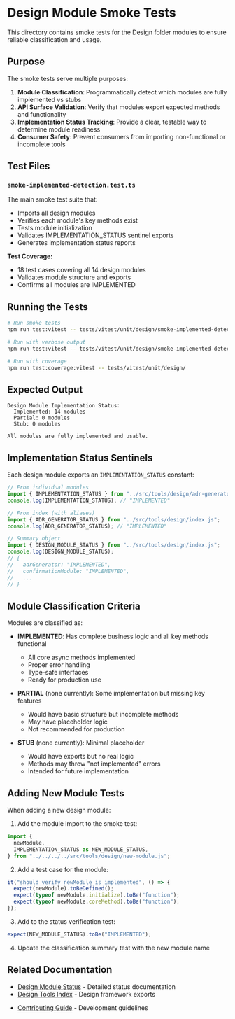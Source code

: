 # Design Module Smoke Tests

This directory contains smoke tests for the Design folder modules to ensure reliable classification and usage.

## Purpose

The smoke tests serve multiple purposes:

1. **Module Classification**: Programmatically detect which modules are fully implemented vs stubs
2. **API Surface Validation**: Verify that modules export expected methods and functionality
3. **Implementation Status Tracking**: Provide a clear, testable way to determine module readiness
4. **Consumer Safety**: Prevent consumers from importing non-functional or incomplete tools

## Test Files

### `smoke-implemented-detection.test.ts`

The main smoke test suite that:

- Imports all design modules
- Verifies each module's key methods exist
- Tests module initialization
- Validates IMPLEMENTATION_STATUS sentinel exports
- Generates implementation status reports

**Test Coverage:**

- 18 test cases covering all 14 design modules
- Validates module structure and exports
- Confirms all modules are IMPLEMENTED

## Running the Tests

```bash
# Run smoke tests
npm run test:vitest -- tests/vitest/unit/design/smoke-implemented-detection.test.ts

# Run with verbose output
npm run test:vitest -- tests/vitest/unit/design/smoke-implemented-detection.test.ts --reporter=verbose

# Run with coverage
npm run test:coverage:vitest -- tests/vitest/unit/design/
```

## Expected Output

```
Design Module Implementation Status:
  Implemented: 14 modules
  Partial: 0 modules
  Stub: 0 modules

All modules are fully implemented and usable.
```

## Implementation Status Sentinels

Each design module exports an `IMPLEMENTATION_STATUS` constant:

```typescript
// From individual modules
import { IMPLEMENTATION_STATUS } from "../src/tools/design/adr-generator.js";
console.log(IMPLEMENTATION_STATUS); // "IMPLEMENTED"

// From index (with aliases)
import { ADR_GENERATOR_STATUS } from "../src/tools/design/index.js";
console.log(ADR_GENERATOR_STATUS); // "IMPLEMENTED"

// Summary object
import { DESIGN_MODULE_STATUS } from "../src/tools/design/index.js";
console.log(DESIGN_MODULE_STATUS);
// {
//   adrGenerator: "IMPLEMENTED",
//   confirmationModule: "IMPLEMENTED",
//   ...
// }
```

## Module Classification Criteria

Modules are classified as:

- **IMPLEMENTED**: Has complete business logic and all key methods functional

  - All core async methods implemented
  - Proper error handling
  - Type-safe interfaces
  - Ready for production use

- **PARTIAL** (none currently): Some implementation but missing key features

  - Would have basic structure but incomplete methods
  - May have placeholder logic
  - Not recommended for production

- **STUB** (none currently): Minimal placeholder
  - Would have exports but no real logic
  - Methods may throw "not implemented" errors
  - Intended for future implementation

## Adding New Module Tests

When adding a new design module:

1. Add the module import to the smoke test:

```typescript
import {
  newModule,
  IMPLEMENTATION_STATUS as NEW_MODULE_STATUS,
} from "../../../../src/tools/design/new-module.js";
```

2. Add a test case for the module:

```typescript
it("should verify newModule is implemented", () => {
  expect(newModule).toBeDefined();
  expect(typeof newModule.initialize).toBe("function");
  expect(typeof newModule.coreMethod).toBe("function");
});
```

3. Add to the status verification test:

```typescript
expect(NEW_MODULE_STATUS).toBe("IMPLEMENTED");
```

4. Update the classification summary test with the new module name

## Related Documentation

- [Design Module Status](../../../../docs/design-module-status.md) - Detailed status documentation
- [Design Tools Index](../../../../src/tools/design/index.ts) - Design framework exports
<!-- [Design Tools](../../../../src/tools/design/README.md) - File does not exist -->
- [Contributing Guide](../../../../CONTRIBUTING.md) - Development guidelines
